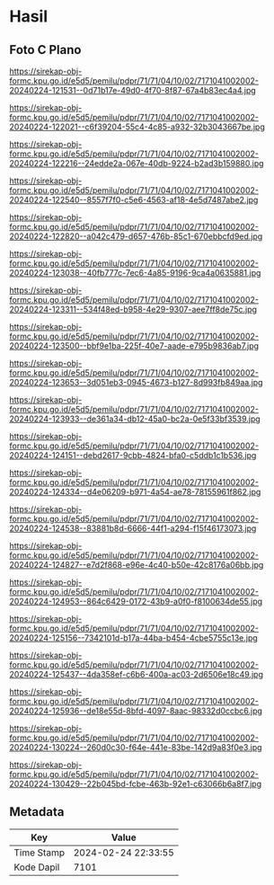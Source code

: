 # Hasil

## Foto C Plano

https://sirekap-obj-formc.kpu.go.id/e5d5/pemilu/pdpr/71/71/04/10/02/7171041002002-20240224-121531--0d71b17e-49d0-4f70-8f87-67a4b83ec4a4.jpg

https://sirekap-obj-formc.kpu.go.id/e5d5/pemilu/pdpr/71/71/04/10/02/7171041002002-20240224-122021--c6f39204-55c4-4c85-a932-32b3043667be.jpg

https://sirekap-obj-formc.kpu.go.id/e5d5/pemilu/pdpr/71/71/04/10/02/7171041002002-20240224-122216--24edde2a-067e-40db-9224-b2ad3b159880.jpg

https://sirekap-obj-formc.kpu.go.id/e5d5/pemilu/pdpr/71/71/04/10/02/7171041002002-20240224-122540--8557f7f0-c5e6-4563-af18-4e5d7487abe2.jpg

https://sirekap-obj-formc.kpu.go.id/e5d5/pemilu/pdpr/71/71/04/10/02/7171041002002-20240224-122820--a042c479-d657-476b-85c1-670ebbcfd9ed.jpg

https://sirekap-obj-formc.kpu.go.id/e5d5/pemilu/pdpr/71/71/04/10/02/7171041002002-20240224-123038--40fb777c-7ec6-4a85-9196-9ca4a0635881.jpg

https://sirekap-obj-formc.kpu.go.id/e5d5/pemilu/pdpr/71/71/04/10/02/7171041002002-20240224-123311--534f48ed-b958-4e29-9307-aee7ff8de75c.jpg

https://sirekap-obj-formc.kpu.go.id/e5d5/pemilu/pdpr/71/71/04/10/02/7171041002002-20240224-123500--bbf9e1ba-225f-40e7-aade-e795b9836ab7.jpg

https://sirekap-obj-formc.kpu.go.id/e5d5/pemilu/pdpr/71/71/04/10/02/7171041002002-20240224-123653--3d051eb3-0945-4673-b127-8d993fb849aa.jpg

https://sirekap-obj-formc.kpu.go.id/e5d5/pemilu/pdpr/71/71/04/10/02/7171041002002-20240224-123933--de361a34-db12-45a0-bc2a-0e5f33bf3539.jpg

https://sirekap-obj-formc.kpu.go.id/e5d5/pemilu/pdpr/71/71/04/10/02/7171041002002-20240224-124151--debd2617-9cbb-4824-bfa0-c5ddb1c1b536.jpg

https://sirekap-obj-formc.kpu.go.id/e5d5/pemilu/pdpr/71/71/04/10/02/7171041002002-20240224-124334--d4e06209-b971-4a54-ae78-78155961f862.jpg

https://sirekap-obj-formc.kpu.go.id/e5d5/pemilu/pdpr/71/71/04/10/02/7171041002002-20240224-124538--83881b8d-6666-44f1-a294-f15f46173073.jpg

https://sirekap-obj-formc.kpu.go.id/e5d5/pemilu/pdpr/71/71/04/10/02/7171041002002-20240224-124827--e7d2f868-e96e-4c40-b50e-42c8176a06bb.jpg

https://sirekap-obj-formc.kpu.go.id/e5d5/pemilu/pdpr/71/71/04/10/02/7171041002002-20240224-124953--864c6429-0172-43b9-a0f0-f8100634de55.jpg

https://sirekap-obj-formc.kpu.go.id/e5d5/pemilu/pdpr/71/71/04/10/02/7171041002002-20240224-125156--7342101d-b17a-44ba-b454-4cbe5755c13e.jpg

https://sirekap-obj-formc.kpu.go.id/e5d5/pemilu/pdpr/71/71/04/10/02/7171041002002-20240224-125437--4da358ef-c6b6-400a-ac03-2d6506e18c49.jpg

https://sirekap-obj-formc.kpu.go.id/e5d5/pemilu/pdpr/71/71/04/10/02/7171041002002-20240224-125936--de18e55d-8bfd-4097-8aac-98332d0ccbc6.jpg

https://sirekap-obj-formc.kpu.go.id/e5d5/pemilu/pdpr/71/71/04/10/02/7171041002002-20240224-130224--260d0c30-f64e-441e-83be-142d9a83f0e3.jpg

https://sirekap-obj-formc.kpu.go.id/e5d5/pemilu/pdpr/71/71/04/10/02/7171041002002-20240224-130429--22b045bd-fcbe-463b-92e1-c63066b6a8f7.jpg


## Metadata

| Key        | Value               |
| ---------- | ------------------- |
| Time Stamp | 2024-02-24 22:33:55 |
| Kode Dapil | 7101                |



